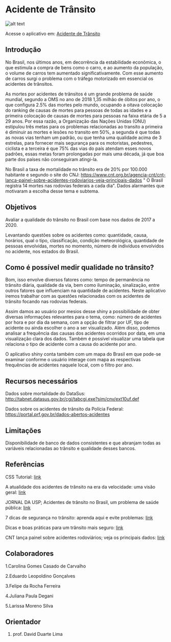 
# Acidente de Trânsito
![alt text](https://mundodoautomovelparapcd.com.br/wp-content/uploads/2019/07/placas-transito.jpg)

Acesse o aplicativo em: [Acidente de Trânsito](https://felipedarochaferreira.shinyapps.io/Transito/)



## Introdução 


No Brasil, nos últimos anos, em decorrência da estabilidade econômica, o que estimula a compra de bens como o carro, e ao aumento da população, o volume de carros tem aumentado significativamente. Com esse aumento de carros surgi o problema com o tráfego motorizado em essencial os acidentes de trânsitos. 

As mortes por acidentes de trãnsitos é um grande problema de saúde mundial, segundo a OMS no ano de 2018 1,35 milhão de óbitos por ano, o que configura 2.5% das mortes pelo mundo, ocupando a oitava colocação do ranking de causas de mortes para pessoas de todas as idades e a primeira colocação de causas de mortes para pessoas na faixa etária de 5 a 29 anos. Por essa razão, a Organização das Nações Unidas (ONU) estipulou três metas para os problemas relacionadas ao transito a primeira é diminuir as mortes e lesões no transito em 50%, a segunda é que todas as novas vias tenham um padrão, ou que tenha uma qualidade acima de 3 estrelas, para fornecer mais segurança para os motoristas, pedestres, ciclista e a terceira é que 75% das vias do país atendam esses novos padrões, essas metas foram prolongadas por mais uma década, já que boa parte dos países não conseguiram atingi-la.

No Brasil a taxa de mortalidade no trânsito era de 20% por 100.000 habitante e segundo o site do CNJ: https://www.cnt.org.br/agencia-cnt/cnt-lanca-painel-sobre-acidentes-rodoviarios-veja-principais-dados " O Brasil registra 14 mortes nas rodovias federais a cada dia". Dados alarmantes que motivaram a escolha desse tema e subtema. 


## Objetivos 

Avaliar a qualidade do trânsito no Brasil com base nos dados de 2017 a 2020. 

Levantando questões sobre os acidentes como: quantidade, causa, horários, qual o tipo, classificação, condição meteorológica, quantidade de pessoas envolvidas, mortes no momento, número de indivíduos envolvidos no acidente, nos estados do Brasil. 

## Como é possível medir qualidade no trânsito?

Bom, isso envolve diversos fatores como: tempo de permanência no trânsito diária, qualidade da via,  bem como iluminação, sinalização, entre outros fatores que influenciam na quantidade de acidentes.  Neste aplicativo iremos trabalhar com as questões relacionadas com  os acidentes de trânsito focando nas rodovias federais.

Assim damos ao usuário por mesios desse shiny a possibilidade de obter diversas informações relevantes para o tema, como: número de acidentes por hora e por dia da semana, com a opção de filtrar por UF, tipo de acidente ou ainda escolher o ano a ser visualizado. Além disso, podemos analisar a frequência das causas dos acidentes ocorridos por data, em uma visualização clara dos dados. Também é possível visualizar uma tabela que relaciona o tipo de acidente com a causa do acidente por ano.

O aplicativo shiny conta também com um mapa do Brasil em que pode-se examinar conforme o usuário interage com mapa as respectivas frequências de acidentes naquele local, com o filtro por ano.


## Recursos necessários

 Dados sobre mortalidade do DataSus: http://tabnet.datasus.gov.br/cgi/tabcgi.exe?sim/cnv/ext10uf.def

 Dados sobre os acidentes de trânsito da Polícia Federal:  https://portal.prf.gov.br/dados-abertos-acidentes 


## Limitações
Disponibilidade de banco de dados consistentes e que abranjam todas as variáveis relacionadas ao trânsito e qualidade desses bancos. 


## Referências

CSS Tutorial: [link](https://www.w3schools.com/css/default.asp)

A atualidade dos acidentes de trânsito na era da velocidade: uma visão geral: [link](https://www.scielo.br/scielo.php?script=sci_arttext&pid=S0102-311X2000000100002)

JORNAL DA USP; Acidentes de trânsito no Brasil, um problema de saúde pública: [link](https://jornal.usp.br/atualidades/acidentes-de-transito-no-brasil-um-problema-de-saude-publica/)

7 dicas de segurança no trânsito: aprenda aqui e evite problemas: [link](https://www.sofit4.com.br/blog/dicas-seguranca-no-transito/)

Dicas e boas práticas para um trânsito mais seguro: [link](https://frotas.unidas.com.br/blog/transito-mais-seguro/)

CNT lança painel sobre acidentes rodoviários; veja os principais dados: [link](https://www.cnt.org.br/agencia-cnt/cnt-lanca-painel-sobre-acidentes-rodoviarios-veja-principais-dados)
## Colaboradores
1.Carolina Gomes Casado de Carvalho 

2.Eduardo Leopoldino Gonçalves  

3.Felipe da Rocha Ferreira 

4.Juliana Paula Degani 

5.Larissa Moreno Silva 

## Orientador
1. prof. David Duarte Lima

